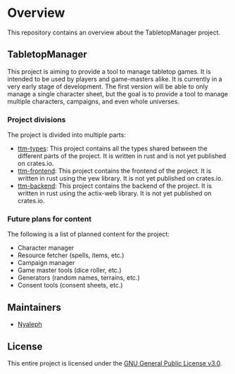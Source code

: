 # Overview

This repository contains an overview about the TabletopManager project.

## TabletopManager

This project is aiming to provide a tool to manage tabletop games. It is intended to be used by players and game-masters alike. It is currently in a very early stage of development. The first version will be able to only manage a single character sheet, but the goal is to provide a tool to manage multiple characters, campaigns, and even whole universes.

### Project divisions

The project is divided into multiple parts:

- [ttm-types](https://github.com/TabletopManager/ttm-types/blob/main/README.md): This project contains all the types shared between the different parts of the project. It is written in rust and is not yet published on crates.io.
- [ttm-frontend](https://github.com/TabletopManager/ttm-frontend/blob/main/README.md): This project contains the frontend of the project. It is written in rust using the yew library. It is not yet published on crates.io.
- [ttm-backend](https://github.com/TabletopManager/ttm-backend/blob/main/README.md): This project contains the backend of the project. It is written in rust using the actix-web library. It is not yet published on crates.io.

### Future plans for content

The following is a list of planned content for the project:

- Character manager
- Resource fetcher (spells, items, etc.)
- Campaign manager
- Game master tools (dice roller, etc.)
- Generators (random names, terrains, etc.)
- Consent tools (consent sheets, etc.)

## Maintainers

- [Nyaleph](mailto:contact@nyaleph.com)

## License

This entire project is licensed under the [GNU General Public License v3.0](LICENSE).
